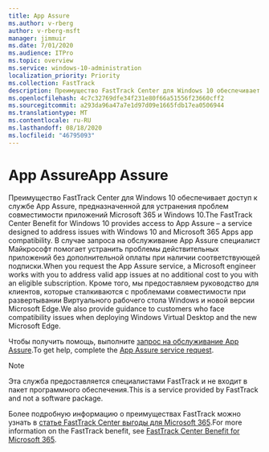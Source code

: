```yaml
---
title: App Assure
ms.author: v-rberg
author: v-rberg-msft
manager: jimmuir
ms.date: 7/01/2020
ms.audience: ITPro
ms.topic: overview
ms.service: windows-10-administration
localization_priority: Priority
ms.collection: FastTrack
description: Преимущество FastTrack Center для Windows 10 обеспечивает доступ к службе App Assure, предназначенной для устранения проблем совместимости приложений Microsoft 365 и Windows 10.
ms.openlocfilehash: 4c7c32769dfe34f231e80f66a51556f23660cff2
ms.sourcegitcommit: a293da96a47a7e1d97d09e1665fdb17ea0506944
ms.translationtype: MT
ms.contentlocale: ru-RU
ms.lasthandoff: 08/18/2020
ms.locfileid: "46795093"
---
```

# <a name="app-assure"></a><span data-ttu-id="55e71-103">App Assure</span><span class="sxs-lookup"><span data-stu-id="55e71-103">App Assure</span></span>

<span data-ttu-id="55e71-104">Преимущество FastTrack Center для Windows 10 обеспечивает доступ к службе App Assure, предназначенной для устранения проблем совместимости приложений Microsoft 365 и Windows 10.</span><span class="sxs-lookup"><span data-stu-id="55e71-104">The FastTrack Center Benefit for Windows 10 provides access to App Assure – a service designed to address issues with Windows 10 and Microsoft 365 Apps app compatibility.</span></span> <span data-ttu-id="55e71-105">В случае запроса на обслуживание App Assure специалист Майкрософт помогает устранить проблемы действительных приложений без дополнительной оплаты при наличии соответствующей подписки.</span><span class="sxs-lookup"><span data-stu-id="55e71-105">When you request the App Assure service, a Microsoft engineer works with you to address valid app issues at no additional cost to you with an eligible subscription.</span></span> <span data-ttu-id="55e71-106">Кроме того, мы предоставляем руководство для клиентов, которые сталкиваются с проблемами совместимости при развертывании Виртуального рабочего стола Windows и новой версии Microsoft Edge.</span><span class="sxs-lookup"><span data-stu-id="55e71-106">We also provide guidance to customers who face compatibility issues when deploying Windows Virtual Desktop and the new Microsoft Edge.</span></span> 

<span data-ttu-id="55e71-107">Чтобы получить помощь, выполните [запрос на обслуживание App Assure](https://go.microsoft.com/fwlink/?linkid=2022721).</span><span class="sxs-lookup"><span data-stu-id="55e71-107">To get help, complete the [App Assure service request](https://go.microsoft.com/fwlink/?linkid=2022721).</span></span>

  > [!NOTE]
> <span data-ttu-id="55e71-108">Эта служба предоставляется специалистами FastTrack и не входит в пакет программного обеспечения.</span><span class="sxs-lookup"><span data-stu-id="55e71-108">This is a service provided by FastTrack and not a software package.</span></span>

<span data-ttu-id="55e71-109">Более подробную информацию о преимуществах FastTrack можно узнать в [статье FastTrack Center выгоды для Microsoft 365](introduction.md).</span><span class="sxs-lookup"><span data-stu-id="55e71-109">For more information on the FastTrack benefit, see [FastTrack Center Benefit for Microsoft 365](introduction.md).</span></span>